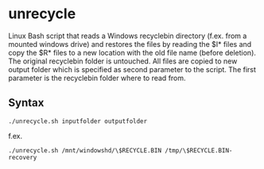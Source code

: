 # unrecycle

Linux Bash script that reads a Windows recyclebin directory (f.ex. from a mounted windows drive) and restores the files by reading the $I* files and copy the $R* files to a new location with the old file name (before deletion).
The original recyclebin folder is untouched. All files are copied to new output folder which is specified as second parameter to the script.
The first parameter is the recyclebin folder where to read from.

## Syntax

```
./unrecycle.sh inputfolder outputfolder
```
f.ex.
```
./unrecycle.sh /mnt/windowshd/\$RECYCLE.BIN /tmp/\$RECYCLE.BIN-recovery
```
